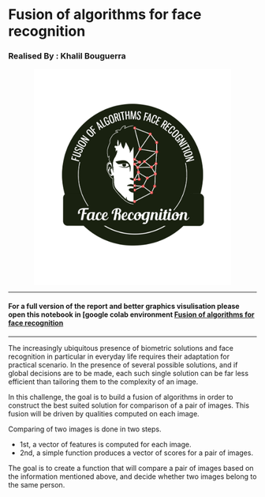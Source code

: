 # **Fusion of algorithms for face recognition**

### Realised By : Khalil Bouguerra 
<img style="display: block; margin: auto;" alt="photo"  width="400" src="./images/FaceRec.png">


---
#### For a full version of the report and  better graphics visulisation please open this notebook in [google colab environment [Fusion of algorithms for face recognition](https://colab.research.google.com/drive/1obJMHbaiCY82qiV152AzK2OQ4V3ee3ah?usp=sharing)
---
 


The increasingly ubiquitous presence of biometric solutions and face recognition in particular in everyday life requires their adaptation for practical scenario. In the presence of several possible solutions, and if global decisions are to be made, each such single solution can be far less efficient than tailoring them to the complexity of an image.

In this challenge, the goal is to build a fusion of algorithms in order to construct the best suited solution for comparison of a pair of images. This fusion will be driven by qualities computed on each image.

Comparing of two images is done in two steps.

*  1st, a vector of features is computed for each image.
*  2nd, a simple function produces a vector of scores for a pair of images. 

 The goal is to create a function that will compare a pair of images based on the information mentioned above, and decide whether two images belong to the same person.
